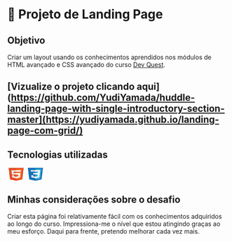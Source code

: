 # 📄 Projeto de Landing Page

## Objetivo

Criar um layout usando os conhecimentos aprendidos nos módulos de HTML avançado e CSS avançado do curso [Dev Quest](https://dev-em-dobro.ticto.club/signin).

## [Vizualize o projeto clicando aqui](https://github.com/YudiYamada/huddle-landing-page-with-single-introductory-section-master](https://yudiyamada.github.io/landing-page-com-grid/) ##

## Tecnologias utilizadas

<img align="center" alt="HTML" height="30" width="40" src="https://raw.githubusercontent.com/devicons/devicon/master/icons/html5/html5-original.svg"> <img align="center" alt="CSS" height="30" width="40" src="https://raw.githubusercontent.com/devicons/devicon/master/icons/css3/css3-original.svg">

## Minhas considerações sobre o desafio

Criar esta página foi relativamente fácil com os conhecimentos adquiridos ao longo do curso. Impressiona-me o nível que estou atingindo graças ao meu esforço. Daqui para frente, pretendo melhorar cada vez mais.
